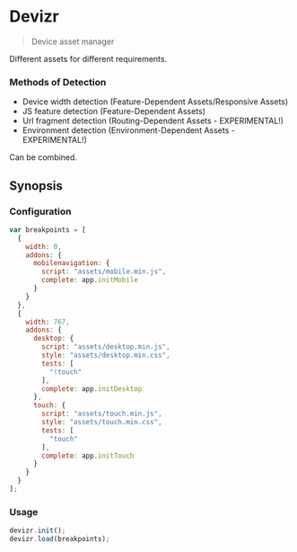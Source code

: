 Devizr
======

> Device asset manager

Different assets for different requirements.

### Methods of Detection
- Device width detection (Feature-Dependent Assets/Responsive Assets)
- JS feature detection (Feature-Dependent Assets)
- Url fragment detection (Routing-Dependent Assets - EXPERIMENTAL!)
- Environment detection (Environment-Dependent Assets - EXPERIMENTAL!)

Can be combined.

Synopsis
--------

### Configuration

```js
var breakpoints = [
  {
    width: 0,
    addons: {
      mobilenavigation: {
        script: "assets/mobile.min.js",
        complete: app.initMobile
      }
    }
  },
  {
    width: 767,
    addons: {
      desktop: {
        script: "assets/desktop.min.js",
        style: "assets/desktop.min.css",
        tests: [
          "!touch"
        ],
        complete: app.initDesktop
      },
      touch: {
        script: "assets/touch.min.js",
        style: "assets/touch.min.css",
        tests: [
          "touch"
        ],
        complete: app.initTouch
      }
    }
  }
];
```

### Usage 
   
```js
devizr.init();
devizr.load(breakpoints);
```